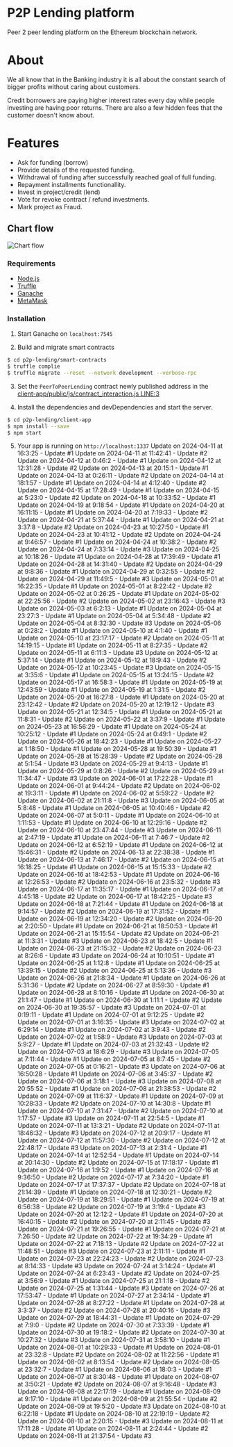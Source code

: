# P2P Lending platform
Peer 2 peer lending platform on the Ethereum blockchain network.

# About

We all know that in the Banking industry it is all about the constant search of bigger profits without caring about customers.

Credit borrowers are paying higher interest rates every day while people investing are having poor returns. There are also a few hidden fees that the customer doesn't know about.


# Features

  - Ask for funding (borrow)
  - Provide details of the requested funding.
  - Withdrawal of funding after successfully reached goal of full funding.
  - Repayment installments functionallity.
  - Invest in project/credit (lend)
  - Vote for revoke contract / refund investments.
  - Mark project as Fraud.
  
## Chart flow

![Chart flow](https://i.imgur.com/vRq7nAN.png)



### Requirements
* [Node.js](https://nodejs.org/)
* [Truffle](https://truffleframework.com/)
* [Ganache](https://truffleframework.com/ganache/)
* [MetaMask](https://metamask.io/)
    
### Installation

1. Start Ganache on ``localhost:7545``   

2. Build and migrate smart contracts

```sh
$ cd p2p-lending/smart-contracts
$ truffle complie
$ truffle migrate --reset --network development --verbose-rpc
```

3. Set the ``PeerToPeerLending`` contract newly published address in the [client-app/public/js/contract_interaction.js LINE:3](https://github.com/mradkov/p2p-lending/blob/370bde2a452caff4831d5e91157f733ce9921a99/client-app/public/js/contract_interaction.js#L5) 

4. Install the dependencies and devDependencies and start the server.

```sh
$ cd p2p-lending/client-app
$ npm install --save
$ npm start
```

5. Your app is running on ``http://localhost:1337``
Update on 2024-04-11 at 16:3:25 - Update #1
Update on 2024-04-11 at 11:42:41 - Update #2
Update on 2024-04-12 at 0:46:2 - Update #1
Update on 2024-04-12 at 12:31:28 - Update #2
Update on 2024-04-13 at 20:15:1 - Update #1
Update on 2024-04-13 at 0:26:11 - Update #2
Update on 2024-04-14 at 18:1:57 - Update #1
Update on 2024-04-14 at 4:12:40 - Update #2
Update on 2024-04-15 at 17:28:49 - Update #1
Update on 2024-04-15 at 5:23:0 - Update #2
Update on 2024-04-18 at 10:33:52 - Update #1
Update on 2024-04-19 at 9:18:54 - Update #1
Update on 2024-04-20 at 16:11:15 - Update #1
Update on 2024-04-20 at 7:19:33 - Update #2
Update on 2024-04-21 at 5:37:44 - Update #1
Update on 2024-04-21 at 3:37:8 - Update #2
Update on 2024-04-23 at 10:27:50 - Update #1
Update on 2024-04-23 at 10:41:12 - Update #2
Update on 2024-04-24 at 9:46:57 - Update #1
Update on 2024-04-24 at 10:38:2 - Update #2
Update on 2024-04-24 at 7:33:14 - Update #3
Update on 2024-04-25 at 10:18:26 - Update #1
Update on 2024-04-28 at 17:39:49 - Update #1
Update on 2024-04-28 at 14:31:40 - Update #2
Update on 2024-04-29 at 9:8:36 - Update #1
Update on 2024-04-29 at 0:32:55 - Update #2
Update on 2024-04-29 at 11:49:5 - Update #3
Update on 2024-05-01 at 16:22:35 - Update #1
Update on 2024-05-01 at 8:22:42 - Update #2
Update on 2024-05-02 at 0:26:25 - Update #1
Update on 2024-05-02 at 22:25:56 - Update #2
Update on 2024-05-02 at 23:16:43 - Update #3
Update on 2024-05-03 at 6:2:13 - Update #1
Update on 2024-05-04 at 23:27:3 - Update #1
Update on 2024-05-04 at 5:34:48 - Update #2
Update on 2024-05-04 at 8:32:30 - Update #3
Update on 2024-05-06 at 0:28:2 - Update #1
Update on 2024-05-10 at 4:1:40 - Update #1
Update on 2024-05-10 at 23:17:17 - Update #2
Update on 2024-05-11 at 14:19:15 - Update #1
Update on 2024-05-11 at 8:27:35 - Update #2
Update on 2024-05-11 at 6:11:3 - Update #3
Update on 2024-05-12 at 5:37:14 - Update #1
Update on 2024-05-12 at 18:9:43 - Update #2
Update on 2024-05-12 at 10:23:45 - Update #3
Update on 2024-05-15 at 3:35:6 - Update #1
Update on 2024-05-15 at 13:24:15 - Update #2
Update on 2024-05-17 at 16:58:3 - Update #1
Update on 2024-05-19 at 12:43:59 - Update #1
Update on 2024-05-19 at 1:31:5 - Update #2
Update on 2024-05-20 at 16:27:8 - Update #1
Update on 2024-05-20 at 23:12:42 - Update #2
Update on 2024-05-20 at 12:19:12 - Update #3
Update on 2024-05-21 at 12:34:5 - Update #1
Update on 2024-05-21 at 11:8:31 - Update #2
Update on 2024-05-22 at 3:37:9 - Update #1
Update on 2024-05-23 at 16:56:29 - Update #1
Update on 2024-05-24 at 10:25:12 - Update #1
Update on 2024-05-24 at 0:49:1 - Update #2
Update on 2024-05-26 at 18:42:23 - Update #1
Update on 2024-05-27 at 1:18:50 - Update #1
Update on 2024-05-28 at 19:50:39 - Update #1
Update on 2024-05-28 at 15:28:39 - Update #2
Update on 2024-05-28 at 5:1:54 - Update #3
Update on 2024-05-29 at 9:4:13 - Update #1
Update on 2024-05-29 at 0:8:26 - Update #2
Update on 2024-05-29 at 11:34:47 - Update #3
Update on 2024-06-01 at 17:22:28 - Update #1
Update on 2024-06-01 at 9:44:24 - Update #2
Update on 2024-06-02 at 19:3:11 - Update #1
Update on 2024-06-02 at 5:59:22 - Update #2
Update on 2024-06-02 at 21:11:8 - Update #3
Update on 2024-06-05 at 5:8:48 - Update #1
Update on 2024-06-05 at 10:40:46 - Update #2
Update on 2024-06-07 at 5:0:11 - Update #1
Update on 2024-06-10 at 1:11:53 - Update #1
Update on 2024-06-10 at 12:29:16 - Update #2
Update on 2024-06-10 at 23:47:44 - Update #3
Update on 2024-06-11 at 2:47:19 - Update #1
Update on 2024-06-11 at 7:46:7 - Update #2
Update on 2024-06-12 at 6:52:19 - Update #1
Update on 2024-06-12 at 15:46:31 - Update #2
Update on 2024-06-13 at 22:38:38 - Update #1
Update on 2024-06-13 at 7:46:17 - Update #2
Update on 2024-06-15 at 16:18:25 - Update #1
Update on 2024-06-15 at 15:15:33 - Update #2
Update on 2024-06-16 at 18:42:53 - Update #1
Update on 2024-06-16 at 12:26:53 - Update #2
Update on 2024-06-16 at 23:5:32 - Update #3
Update on 2024-06-17 at 11:35:17 - Update #1
Update on 2024-06-17 at 4:45:18 - Update #2
Update on 2024-06-17 at 18:42:25 - Update #3
Update on 2024-06-18 at 7:21:44 - Update #1
Update on 2024-06-18 at 9:14:57 - Update #2
Update on 2024-06-19 at 17:31:52 - Update #1
Update on 2024-06-19 at 12:34:20 - Update #2
Update on 2024-06-20 at 2:20:50 - Update #1
Update on 2024-06-21 at 18:50:53 - Update #1
Update on 2024-06-21 at 15:15:54 - Update #2
Update on 2024-06-21 at 11:3:31 - Update #3
Update on 2024-06-23 at 18:42:5 - Update #1
Update on 2024-06-23 at 21:15:32 - Update #2
Update on 2024-06-23 at 8:26:6 - Update #3
Update on 2024-06-24 at 10:10:51 - Update #1
Update on 2024-06-25 at 1:12:8 - Update #1
Update on 2024-06-25 at 13:39:15 - Update #2
Update on 2024-06-25 at 5:13:36 - Update #3
Update on 2024-06-26 at 21:8:34 - Update #1
Update on 2024-06-26 at 5:31:36 - Update #2
Update on 2024-06-27 at 8:59:30 - Update #1
Update on 2024-06-28 at 8:10:16 - Update #1
Update on 2024-06-30 at 21:1:47 - Update #1
Update on 2024-06-30 at 1:11:1 - Update #2
Update on 2024-06-30 at 19:35:57 - Update #3
Update on 2024-07-01 at 0:19:11 - Update #1
Update on 2024-07-01 at 9:12:25 - Update #2
Update on 2024-07-01 at 3:16:35 - Update #3
Update on 2024-07-02 at 6:29:14 - Update #1
Update on 2024-07-02 at 3:9:43 - Update #2
Update on 2024-07-02 at 1:58:9 - Update #3
Update on 2024-07-03 at 5:9:27 - Update #1
Update on 2024-07-03 at 21:32:43 - Update #2
Update on 2024-07-03 at 18:6:29 - Update #3
Update on 2024-07-05 at 7:11:44 - Update #1
Update on 2024-07-05 at 8:7:45 - Update #2
Update on 2024-07-05 at 0:16:21 - Update #3
Update on 2024-07-06 at 16:50:28 - Update #1
Update on 2024-07-06 at 3:45:37 - Update #2
Update on 2024-07-06 at 3:18:1 - Update #3
Update on 2024-07-08 at 20:55:52 - Update #1
Update on 2024-07-08 at 21:38:53 - Update #2
Update on 2024-07-09 at 11:6:37 - Update #1
Update on 2024-07-09 at 10:28:33 - Update #2
Update on 2024-07-10 at 14:30:8 - Update #1
Update on 2024-07-10 at 7:31:47 - Update #2
Update on 2024-07-10 at 1:17:57 - Update #3
Update on 2024-07-11 at 22:54:5 - Update #1
Update on 2024-07-11 at 13:3:21 - Update #2
Update on 2024-07-11 at 18:46:32 - Update #3
Update on 2024-07-12 at 20:9:17 - Update #1
Update on 2024-07-12 at 11:57:30 - Update #2
Update on 2024-07-12 at 22:48:17 - Update #3
Update on 2024-07-13 at 2:31:4 - Update #1
Update on 2024-07-14 at 12:52:54 - Update #1
Update on 2024-07-14 at 20:14:30 - Update #2
Update on 2024-07-15 at 17:18:17 - Update #1
Update on 2024-07-16 at 1:9:52 - Update #1
Update on 2024-07-16 at 9:36:50 - Update #2
Update on 2024-07-17 at 7:34:20 - Update #1
Update on 2024-07-17 at 17:37:37 - Update #2
Update on 2024-07-18 at 21:14:39 - Update #1
Update on 2024-07-18 at 12:30:21 - Update #2
Update on 2024-07-19 at 18:29:51 - Update #1
Update on 2024-07-19 at 6:56:38 - Update #2
Update on 2024-07-19 at 3:19:4 - Update #3
Update on 2024-07-20 at 12:12:2 - Update #1
Update on 2024-07-20 at 16:40:15 - Update #2
Update on 2024-07-20 at 2:11:45 - Update #3
Update on 2024-07-21 at 19:26:55 - Update #1
Update on 2024-07-21 at 7:26:50 - Update #2
Update on 2024-07-22 at 19:34:29 - Update #1
Update on 2024-07-22 at 7:18:13 - Update #2
Update on 2024-07-22 at 11:48:51 - Update #3
Update on 2024-07-23 at 2:11:11 - Update #1
Update on 2024-07-23 at 22:24:23 - Update #2
Update on 2024-07-23 at 8:14:33 - Update #3
Update on 2024-07-24 at 3:14:24 - Update #1
Update on 2024-07-24 at 6:23:43 - Update #2
Update on 2024-07-25 at 3:56:9 - Update #1
Update on 2024-07-25 at 21:1:18 - Update #2
Update on 2024-07-25 at 1:31:44 - Update #3
Update on 2024-07-26 at 17:53:47 - Update #1
Update on 2024-07-27 at 2:34:14 - Update #1
Update on 2024-07-28 at 8:27:22 - Update #1
Update on 2024-07-28 at 3:3:37 - Update #2
Update on 2024-07-28 at 20:40:16 - Update #3
Update on 2024-07-29 at 18:44:31 - Update #1
Update on 2024-07-29 at 7:9:0 - Update #2
Update on 2024-07-30 at 7:33:39 - Update #1
Update on 2024-07-30 at 19:18:2 - Update #2
Update on 2024-07-30 at 10:27:32 - Update #3
Update on 2024-07-31 at 3:58:10 - Update #1
Update on 2024-08-01 at 10:29:33 - Update #1
Update on 2024-08-01 at 23:32:8 - Update #2
Update on 2024-08-02 at 11:22:56 - Update #1
Update on 2024-08-02 at 8:13:54 - Update #2
Update on 2024-08-05 at 23:32:7 - Update #1
Update on 2024-08-06 at 18:0:3 - Update #1
Update on 2024-08-07 at 8:30:48 - Update #1
Update on 2024-08-07 at 3:50:21 - Update #2
Update on 2024-08-07 at 9:16:48 - Update #3
Update on 2024-08-08 at 22:17:19 - Update #1
Update on 2024-08-09 at 9:17:10 - Update #1
Update on 2024-08-09 at 21:55:54 - Update #2
Update on 2024-08-09 at 19:5:20 - Update #3
Update on 2024-08-10 at 6:22:18 - Update #1
Update on 2024-08-10 at 22:19:19 - Update #2
Update on 2024-08-10 at 2:20:15 - Update #3
Update on 2024-08-11 at 17:11:28 - Update #1
Update on 2024-08-11 at 2:24:44 - Update #2
Update on 2024-08-11 at 21:37:54 - Update #3
